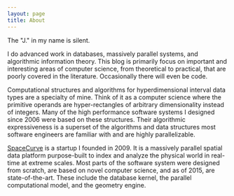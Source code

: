 ```yaml
---
layout: page
title: About
---
```



The "J." in my name is silent. 

I do advanced work in databases, massively parallel systems, and algorithmic information theory. This blog is primarily focus on important and interesting areas of computer science, from theoretical to practical, that are poorly covered in the literature. Occasionally there will even be code.

Computational structures and algorithms for hyperdimensional interval data types are a specialty of mine. Think of it as a computer science where the primitive operands are hyper-rectangles of arbitrary dimensionality instead of integers. Many of the high performance software systems I designed since 2006 were based on these structures. Their algorithmic expressiveness is a superset of the algorithms and data structures most software engineers are familiar with and are highly parallelizable.

[SpaceCurve](http://www.spacecurve.com) is a startup I founded in 2009. It is a massively parallel spatial data platform purpose-built to index and analyze the physical world in real-time at extreme scales. Most parts of the software system were designed from scratch, are based on novel computer science, and as of 2015, are state-of-the-art. These include the database kernel, the parallel computational model, and the geometry engine. 


